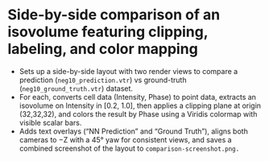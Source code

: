# Side-by-side comparison of an isovolume featuring clipping, labeling, and color mapping

- Sets up a side-by-side layout with two render views to compare a prediction (`neg10_prediction.vtr`) vs ground-truth (`neg10_ground_truth.vtr`) dataset.
- For each, converts cell data (Intensity, Phase) to point data, extracts an isovolume on Intensity in [0.2, 1.0], then applies a clipping plane at origin (32,32,32), and colors the result by Phase using a Viridis colormap with visible scalar bars.
- Adds text overlays (“NN Prediction” and “Ground Truth”), aligns both cameras to −Z with a 45° yaw for consistent views, and saves a combined screenshot of the layout to `comparison-screenshot.png.`
